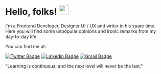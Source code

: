 # Hello, folks! <img src="https://raw.githubusercontent.com/MartinHeinz/MartinHeinz/master/wave.gif" width="30px">

I'm a Frontend Developer, Designer UI / UX and writer in his spare time. Here you will find some unpopular opinions and ironic remarks from my day-to-day life.

You can find me at:

[![Twitter Badge](https://img.shields.io/badge/-@MatheusLB4-6633cc?style=flat-square&labelColor=6633cc&logo=twitter&logoColor=white&link=https://twitter.com/MatheusLB4)](https://twitter.com/MatheusLB4) 
[![Linkedin Badge](https://img.shields.io/badge/-Matheus%20Littig-6633cc?style=flat-square&logo=Linkedin&logoColor=white&link=https://https://www.linkedin.com/in/matheus-l-b-8559001a1/)](https://www.linkedin.com/in/matheus-l-b-8559001a1/) 
[![Gmail Badge](https://img.shields.io/badge/-littig.works@gmail.com-6633cc?style=flat-square&logo=Gmail&logoColor=white&link=mailto:dlittig.works@gmail.com)](mailto:littig.works@gmail.com)

"Learning is continuous, and the next level will never be the last." 
